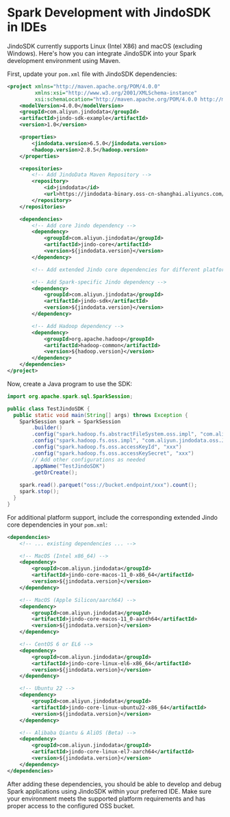 # Spark Development with JindoSDK in IDEs

JindoSDK currently supports Linux (Intel X86) and macOS (excluding Windows). Here's how you can integrate JindoSDK into your Spark development environment using Maven.

First, update your `pom.xml` file with JindoSDK dependencies:

```xml
<project xmlns="http://maven.apache.org/POM/4.0.0"
         xmlns:xsi="http://www.w3.org/2001/XMLSchema-instance"
         xsi:schemaLocation="http://maven.apache.org/POM/4.0.0 http://maven.apache.org/xsd/maven-4.0.0.xsd">
    <modelVersion>4.0.0</modelVersion>
    <groupId>com.aliyun.jindodata</groupId>
    <artifactId>jindo-sdk-example</artifactId>
    <version>1.0</version>

    <properties>
        <jindodata.version>6.5.0</jindodata.version>
        <hadoop.version>2.8.5</hadoop.version>
    </properties>

    <repositories>
        <!-- Add JindoData Maven Repository -->
        <repository>
            <id>jindodata</id>
            <url>https://jindodata-binary.oss-cn-shanghai.aliyuncs.com/mvn-repo/</url>
        </repository>
    </repositories>

    <dependencies>
        <!-- Add core Jindo dependency -->
        <dependency>
            <groupId>com.aliyun.jindodata</groupId>
            <artifactId>jindo-core</artifactId>
            <version>${jindodata.version}</version>
        </dependency>

        <!-- Add extended Jindo core dependencies for different platforms if needed -->

        <!-- Add Spark-specific Jindo dependency -->
        <dependency>
            <groupId>com.aliyun.jindodata</groupId>
            <artifactId>jindo-sdk</artifactId>
            <version>${jindodata.version}</version>
        </dependency>

        <!-- Add Hadoop dependency -->
        <dependency>
            <groupId>org.apache.hadoop</groupId>
            <artifactId>hadoop-common</artifactId>
            <version>${hadoop.version}</version>
        </dependency>
    </dependencies>
</project>
```

Now, create a Java program to use the SDK:

```java
import org.apache.spark.sql.SparkSession;

public class TestJindoSDK {
  public static void main(String[] args) throws Exception {
    SparkSession spark = SparkSession
        .builder()
        .config("spark.hadoop.fs.abstractFileSystem.oss.impl", "com.aliyun.jindodata.oss.OSS")
        .config("spark.hadoop.fs.oss.impl", "com.aliyun.jindodata.oss.JindoOssFileSystem")
        .config("spark.hadoop.fs.oss.accessKeyId", "xxx")
        .config("spark.hadoop.fs.oss.accessKeySecret", "xxx")
        // Add other configurations as needed
        .appName("TestJindoSDK")
        .getOrCreate();
    
    spark.read().parquet("oss://bucket.endpoint/xxx").count();
    spark.stop();
  }
}
```

For additional platform support, include the corresponding extended Jindo core dependencies in your `pom.xml`:

```xml
<dependencies>
    <!-- ... existing dependencies ... -->

    <!-- MacOS (Intel x86_64) -->
    <dependency>
        <groupId>com.aliyun.jindodata</groupId>
        <artifactId>jindo-core-macos-11_0-x86_64</artifactId>
        <version>${jindodata.version}</version>
    </dependency>

    <!-- MacOS (Apple Silicon/aarch64) -->
    <dependency>
        <groupId>com.aliyun.jindodata</groupId>
        <artifactId>jindo-core-macos-11_0-aarch64</artifactId>
        <version>${jindodata.version}</version>
    </dependency>

    <!-- CentOS 6 or EL6 -->
    <dependency>
        <groupId>com.aliyun.jindodata</groupId>
        <artifactId>jindo-core-linux-el6-x86_64</artifactId>
        <version>${jindodata.version}</version>
    </dependency>

    <!-- Ubuntu 22 -->
    <dependency>
        <groupId>com.aliyun.jindodata</groupId>
        <artifactId>jindo-core-linux-ubuntu22-x86_64</artifactId>
        <version>${jindodata.version}</version>
    </dependency>

    <!-- Alibaba Qiantu & AliOS (Beta) -->
    <dependency>
        <groupId>com.aliyun.jindodata</groupId>
        <artifactId>jindo-core-linux-el7-aarch64</artifactId>
        <version>${jindodata.version}</version>
    </dependency>
</dependencies>
```

After adding these dependencies, you should be able to develop and debug Spark applications using JindoSDK within your preferred IDE. Make sure your environment meets the supported platform requirements and has proper access to the configured OSS bucket.